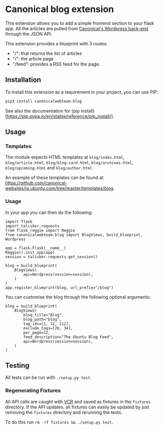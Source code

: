 # Canonical blog extension

This extension allows you to add a simple frontend section to your flask app. All the articles
are pulled from [Canonical's Wordpress back-end](https://admin.insights.ubuntu.com/wp-admin/) through the JSON API.

This extension provides a blueprint with 3 routes:

- "/": that returns the list of articles
- "/<slug>": the article page
- "/feed": provides a RSS feed for the page.

## Installation

To install this extension as a requirement in your project, you can use PIP;

```bash
pip3 install canonicalwebteam.blog
```

See also the documentation for (pip install)[https://pip.pypa.io/en/stable/reference/pip_install/].

## Usage

### Templates

The module expects HTML templates at `blog/index.html`, `blog/article.html`, `blog/blog-card.html`, `blog/archives.html`, `blog/upcoming.html` and `blog/author.html`.

An example of these templates can be found at https://github.com/canonical-websites/jp.ubuntu.com/tree/master/templates/blog.

### Usage

In your app you can then do the following:

```python3
import flask
import talisker.requests
from flask_reggie import Reggie
from canonicalwebteam.blog import BlogViews, build_blueprint, Wordpress

app = flask.Flask(__name__)
Reggie().init_app(app)
session = talisker.requests.get_session()

blog = build_blueprint(
    BlogViews(
        api=Wordpress(session=session),
    )
)
app.register_blueprint(blog, url_prefix="/blog")
```

You can customise the blog through the following optional arguments:

```python3
blog = build_blueprint(
    BlogViews(
        blog_title="Blog",
        blog_path="blog",
        tag_ids=[1, 12, 112],
        exclude_tags=[26, 34],
        per_page=12,
        feed_description="The Ubuntu Blog Feed",
        api=Wordpress(session=session),
    )
)
```

## Testing

All tests can be run with `./setup.py test`.

### Regenerating Fixtures

All API calls are caught with [VCR](https://vcrpy.readthedocs.io/en/latest/) and saved as fixtures in the `fixtures` directory. If the API updates, all fixtures can easily be updated by just removing the `fixtures` directory and rerunning the tests.

To do this run `rm -rf fixtures && ./setup.py test`.
